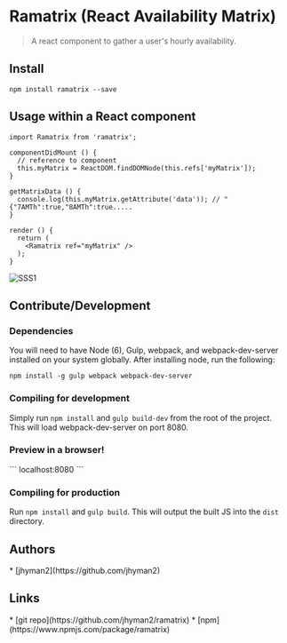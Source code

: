 # Ramatrix (React Availability Matrix)

> A react component to gather a user's hourly availability.

## Install
```
npm install ramatrix --save
```

## Usage within a React component
```
import Ramatrix from 'ramatrix';

componentDidMount () {
  // reference to component
  this.myMatrix = ReactDOM.findDOMNode(this.refs['myMatrix']);
}

getMatrixData () {
  console.log(this.myMatrix.getAttribute('data')); // "{"7AMTh":true,"8AMTh":true.....
}

render () {
  return (
    <Ramatrix ref="myMatrix" />
  );
}
```
![SSS1](https://github.com/jhyman2/ramatrix/blob/master/screenshot.png?raw=true)

## Contribute/Development
<h3>Dependencies</h3>
You will need to have Node (6), Gulp, webpack, and webpack-dev-server installed on your system globally. After installing node, run
the following:

```
npm install -g gulp webpack webpack-dev-server
```

<h3>Compiling for development</h3>

Simply run `npm install` and `gulp build-dev` from the root of the project.  This will load webpack-dev-server on port 8080.

<h3>Preview in a browser!</h3>
```
localhost:8080
```

<h3>Compiling for production</h3>

Run `npm install` and `gulp build`. This will output the built JS into the `dist` directory.

<h2>Authors</h2>
* [jhyman2](https://github.com/jhyman2)

<h2>Links</h2>
* [git repo](https://github.com/jhyman2/ramatrix)
* [npm](https://www.npmjs.com/package/ramatrix)